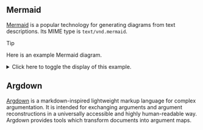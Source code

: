 ## Mermaid

[Mermaid](https://en.wikipedia.org/wiki/Mermaid_(software)) is a popular technology for generating diagrams from text descriptions. Its MIME type is `text/vnd.mermaid`.

> [!TIP]
> Here is an example Mermaid diagram.
>
> <details>
> <summary>Click here to toggle the display of this example.</summary>
> 
> ```mermaid
> graph LR
>   A[Climate change is happening] --> B[Rising global temperatures]
>   F[Human activities are the primary cause] --> A
>   G[Greenhouse gas emissions] --> F
>   H[Counter-argument: Natural cycles] --> A
> ```
> </details>

## Argdown

[Argdown](https://argdown.org/) is a markdown-inspired lightweight markup language for complex argumentation. It is intended for exchanging arguments and argument reconstructions in a universally accessible and highly human-readable way. Argdown provides tools which transform documents into argument maps.
